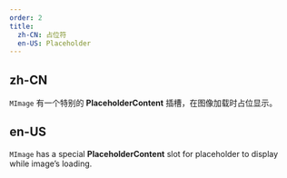 ```yaml
---
order: 2
title:
  zh-CN: 占位符
  en-US: Placeholder
---
```


## zh-CN

`MImage` 有一个特别的 **PlaceholderContent** 插槽，在图像加载时占位显示。 

## en-US

`MImage` has a special **PlaceholderContent** slot for placeholder to display while image’s loading. 